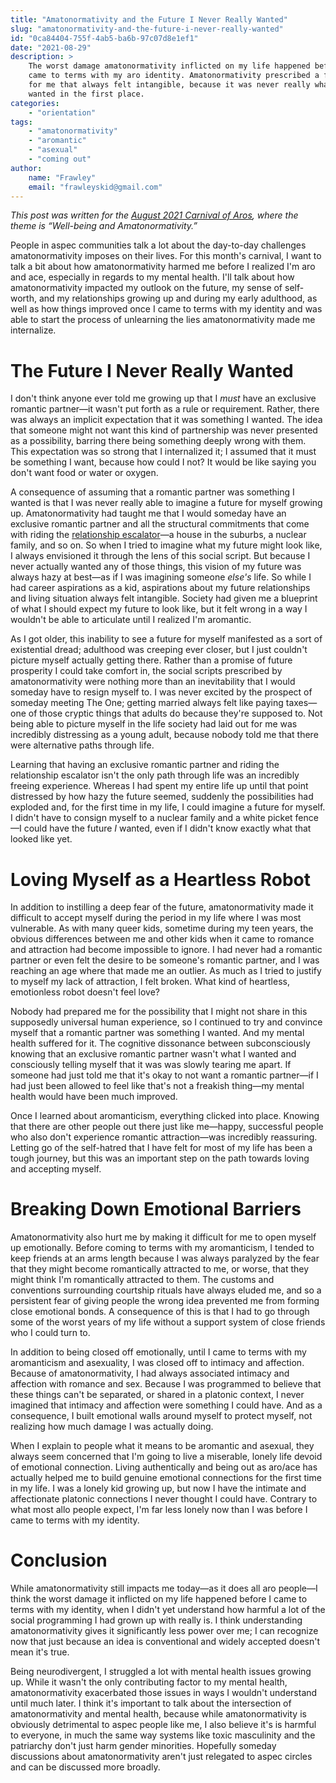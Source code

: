 ```yaml
---
title: "Amatonormativity and the Future I Never Really Wanted"
slug: "amatonormativity-and-the-future-i-never-really-wanted"
id: "0ca84404-755f-4ab5-ba6b-97c07d8e1ef1"
date: "2021-08-29"
description: >
    The worst damage amatonormativity inflicted on my life happened before I
    came to terms with my aro identity. Amatonormativity prescribed a future
    for me that always felt intangible, because it was never really what I
    wanted in the first place.
categories:
    - "orientation"
tags:
    - "amatonormativity"
    - "aromantic"
    - "asexual"
    - "coming out"
author:
    name: "Frawley"
    email: "frawleyskid@gmail.com"
---
```


*This post was written for the [August 2021 Carnival of
Aros](https://graces-of-luck.tumblr.com/post/658317862647332864/well-being-and-amatonormativity-call-for),
where the theme is “Well-being and Amatonormativity.”*

People in aspec communities talk a lot about the day-to-day challenges
amatonormativity imposes on their lives. For this month's carnival, I want to
talk a bit about how amatonormativity harmed me before I realized I'm aro and
ace, especially in regards to my mental health. I'll talk about how
amatonormativity impacted my outlook on the future, my sense of self-worth, and
my relationships growing up and during my early adulthood, as well as how
things improved once I came to terms with my identity and was able to start the
process of unlearning the lies amatonormativity made me internalize.

# The Future I Never Really Wanted

I don't think anyone ever told me growing up that I *must* have an exclusive
romantic partner—it wasn't put forth as a rule or requirement. Rather, there
was always an implicit expectation that it was something I wanted. The idea
that someone might not want this kind of partnership was never presented as a
possibility, barring there being something deeply wrong with them. This
expectation was so strong that I internalized it; I assumed that it must be
something I want, because how could I not? It would be like saying you don't
want food or water or oxygen.

A consequence of assuming that a romantic partner was something I wanted is
that I was never really able to imagine a future for myself growing up.
Amatonormativity had taught me that I would someday have an exclusive romantic
partner and all the structural commitments that come with riding the
[relationship escalator](https://offescalator.com/what-escalator/)—a house in
the suburbs, a nuclear family, and so on. So when I tried to imagine what my
future might look like, I always envisioned it through the lens of this social
script. But because I never actually wanted any of those things, this vision of
my future was always hazy at best—as if I was imagining someone *else's* life.
So while I had career aspirations as a kid, aspirations about my future
relationships and living situation always felt intangible. Society had given me
a blueprint of what I should expect my future to look like, but it felt wrong
in a way I wouldn't be able to articulate until I realized I'm aromantic.

As I got older, this inability to see a future for myself manifested as a sort
of existential dread; adulthood was creeping ever closer, but I just couldn't
picture myself actually getting there. Rather than a promise of future
prosperity I could take comfort in, the social scripts prescribed by
amatonormativity were nothing more than an inevitability that I would someday
have to resign myself to. I was never excited by the prospect of someday
meeting The One; getting married always felt like paying taxes—one of those
cryptic things that adults do because they're supposed to. Not being able to
picture myself in the life society had laid out for me was incredibly
distressing as a young adult, because nobody told me that there were
alternative paths through life.

Learning that having an exclusive romantic partner and riding the relationship
escalator isn't the only path through life was an incredibly freeing
experience. Whereas I had spent my entire life up until that point distressed
by how hazy the future seemed, suddenly the possibilities had exploded and, for
the first time in my life, I could imagine a future for myself. I didn't have
to consign myself to a nuclear family and a white picket fence—I could have the
future *I* wanted, even if I didn't know exactly what that looked like yet.

# Loving Myself as a Heartless Robot

In addition to instilling a deep fear of the future, amatonormativity made it
difficult to accept myself during the period in my life where I was most
vulnerable. As with many queer kids, sometime during my teen years, the obvious
differences between me and other kids when it came to romance and attraction
had become impossible to ignore. I had never had a romantic partner or even
felt the desire to be someone's romantic partner, and I was reaching an age
where that made me an outlier. As much as I tried to justify to myself my lack
of attraction, I felt broken. What kind of heartless, emotionless robot doesn't
feel love?

Nobody had prepared me for the possibility that I might not share in this
supposedly universal human experience, so I continued to try and convince
myself that a romantic partner was something I wanted. And my mental health
suffered for it. The cognitive dissonance between subconsciously knowing that
an exclusive romantic partner wasn't what I wanted and consciously telling
myself that it was was slowly tearing me apart. If someone had just told me
that it's okay to not want a romantic partner—if I had just been allowed to
feel like that's not a freakish thing—my mental health would have been much
improved.

Once I learned about aromanticism, everything clicked into place. Knowing that
there are other people out there just like me—happy, successful people who also
don't experience romantic attraction—was incredibly reassuring. Letting go of
the self-hatred that I have felt for most of my life has been a tough journey,
but this was an important step on the path towards loving and accepting myself.

# Breaking Down Emotional Barriers

Amatonormativity also hurt me by making it difficult for me to open myself up
emotionally. Before coming to terms with my aromanticism, I tended to keep
friends at an arms length because I was always paralyzed by the fear that they
might become romantically attracted to me, or worse, that they might think I'm
romantically attracted to them. The customs and conventions surrounding
courtship rituals have always eluded me, and so a persistent fear of giving
people the wrong idea prevented me from forming close emotional bonds. A
consequence of this is that I had to go through some of the worst years of my
life without a support system of close friends who I could turn to.

In addition to being closed off emotionally, until I came to terms with my
aromanticism and asexuality, I was closed off to intimacy and affection.
Because of amatonormativity, I had always associated intimacy and affection
with romance and sex. Because I was programmed to believe that these things
can't be separated, or shared in a platonic context, I never imagined that
intimacy and affection were something I could have. And as a consequence, I
built emotional walls around myself to protect myself, not realizing how much
damage I was actually doing.

When I explain to people what it means to be aromantic and asexual, they always
seem concerned that I'm going to live a miserable, lonely life devoid of
emotional connection. Living authentically and being out as aro/ace has
actually helped me to build genuine emotional connections for the first time in
my life. I was a lonely kid growing up, but now I have the intimate and
affectionate platonic connections I never thought I could have. Contrary to
what most allo people expect, I'm far less lonely now than I was before I came
to terms with my identity.

# Conclusion

While amatonormativity still impacts me today—as it does all aro people—I think
the worst damage it inflicted on my life happened before I came to terms with
my identity, when I didn't yet understand how harmful a lot of the social
programming I had grown up with really is. I think understanding
amatonormativity gives it significantly less power over me; I can recognize now
that just because an idea is conventional and widely accepted doesn't mean it's
true.

Being neurodivergent, I struggled a lot with mental health issues growing up.
While it wasn't the only contributing factor to my mental health,
amatonormativity exacerbated those issues in ways I wouldn't understand until
much later. I think it's important to talk about the intersection of
amatonormativity and mental health, because while amatonormativity is obviously
detrimental to aspec people like me, I also believe it's is harmful to
everyone, in much the same way systems like toxic masculinity and  the
patriarchy don't just harm gender minorities. Hopefully someday discussions
about amatonormativity aren't just relegated to aspec circles and can be
discussed more broadly.
